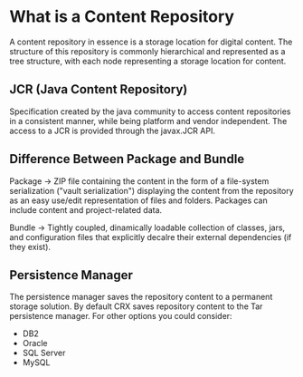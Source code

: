 # What is a Content Repository

A content repository in essence is a storage location for digital content. The structure of this repository is commonly hierarchical and represented as a tree structure, with each node representing a storage location for content.

## JCR (Java Content Repository)

Specification created by the java community to access content repositories in a consistent manner, while being platform and vendor independent. The access to a JCR is provided through the javax.JCR API.

## Difference Between Package and Bundle

Package -> ZIP file containing the content in the form of a file-system serialization ("vault serialization") displaying the content from the repository as an easy use/edit representation of files and folders. Packages can include content and project-related data.

Bundle -> Tightly coupled, dinamically loadable collection of classes, jars, and configuration files that explicitly decalre their external dependencies (if they exist).

## Persistence Manager

The persistence manager saves the repository content to a permanent storage solution. By default CRX saves repository content to the Tar persistence manager. For other options you could consider:

- DB2
- Oracle
- SQL Server
- MySQL